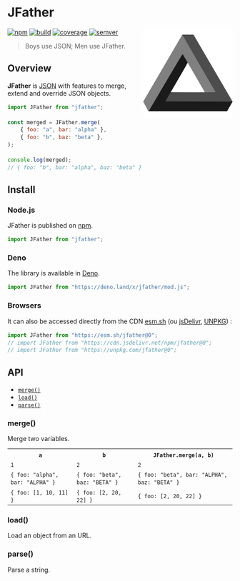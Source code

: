 # JFather

<!-- Utiliser du HTML (avec l'attribut "align" obsolète) pour faire flotter
     l'image à droite. -->
<!-- markdownlint-disable-next-line no-inline-html-->
<img src="asset/logo.svg" align="right" alt="">

[![npm][img-npm]][link-npm]
[![build][img-build]][link-build]
[![coverage][img-coverage]][link-coverage]
[![semver][img-semver]][link-semver]

> Boys use JSON; Men use JFather.

## Overview

**JFather** is
[JSON](https://www.json.org/json-fr.html "JavaScript Object Notation") with
features to merge, extend and override JSON objects.

```JavaScript
import JFather from "jfather";

const merged = JFather.merge(
    { foo: "a", bar: "alpha" },
    { foo: "b", baz: "beta" },
);

console.log(merged);
// { foo: "b", bar: "alpha", baz: "beta" }
```

## Install

### Node.js

JFather is published on [npm][link-npm].

```JavaScript
import JFather from "jfather";
```

### Deno

The library is available in [Deno](https://deno.land/x/jfather).

```JavaScript
import JFather from "https://deno.land/x/jfather/mod.js";
```

### Browsers

It can also be accessed directly from the CDN
[esm.sh](https://esm.sh/jfather) (ou
[jsDelivr](https://www.jsdelivr.com/package/npm/jfather),
[UNPKG](https://unpkg.com/browse/jfather/)) :

```JavaScript
import JFather from "https://esm.sh/jfather@0";
// import JFather from "https://cdn.jsdelivr.net/npm/jfather@0";
// import JFather from "https://unpkg.com/jfather@0";
```

## API

- [`merge()`](#merge)
- [`load()`](#load)
- [`parse()`](#parse)

### merge()

Merge two variables.

<!-- markdownlint-disable no-inline-html -->
<table>
  <tr>
    <th><code>a</code></th>
    <th><code>b</code></th>
    <th><code>JFather.merge(a, b)</code></th>
  </tr>
  <tr>
    <td><code>1</code></td>
    <td><code>2</code></td>
    <td><code>2</code></td>
  </tr>
  <tr>
    <td><code>{ foo: "alpha", bar: "ALPHA" }</code></td>
    <td><code>{ foo: "beta", baz: "BETA" }</code></td>
    <td><code>{ foo: "beta", bar: "ALPHA", baz: "BETA" }</code></td>
  </tr>
  </tr>
  <tr>
    <td><code>{ foo: [1, 10, 11] }</code></td>
    <td><code>{ foo: [2, 20, 22] }</code></td>
    <td><code>{ foo: [2, 20, 22] }</code></td>
  </tr>
</table>
<!-- markdownlint-enable no-inline-html -->

### load()

Load an object from an URL.

### parse()

Parse a string.

[img-npm]: https://img.shields.io/npm/dm/jfather?label=npm&logo=npm&logoColor=whitesmoke
[img-build]: https://img.shields.io/github/actions/workflow/status/regseb/jfather/ci.yml?branch=main&logo=github&logoColor=whitesmoke
[img-coverage]: https://img.shields.io/endpoint?label=coverage&url=https%3A%2F%2Fbadge-api.stryker-mutator.io%2Fgithub.com%2Fregseb%2Fjfather%2Fmain&logo=stryker&logoColor=whitesmoke
[img-semver]: https://img.shields.io/badge/semver-2.0.0-blue?logo=semver&logoColor=whitesmoke
[link-npm]: https://www.npmjs.com/package/jfather
[link-build]: https://github.com/regseb/jfather/actions/workflows/ci.yml?query=branch%3Amain
[link-coverage]: https://dashboard.stryker-mutator.io/reports/github.com/regseb/jfather/main
[link-semver]: https://semver.org/spec/v2.0.0.html "Semantic Versioning 2.0.0"
